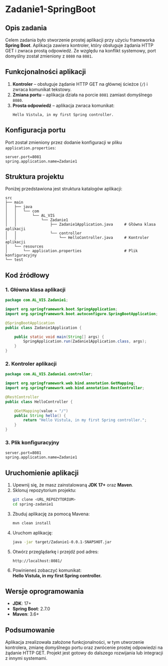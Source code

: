 # Zadanie1-SpringBoot

## Opis zadania
Celem zadania było stworzenie prostej aplikacji przy użyciu frameworka **Spring Boot**. Aplikacja zawiera kontroler, który obsługuje żądania HTTP GET i zwraca prostą odpowiedź. Ze względu na konflikt systemowy, port domyślny został zmieniony z `8080` na `8081`.

## Funkcjonalności aplikacji
1. **Kontroler** – obsługuje żądanie HTTP GET na głównej ścieżce (`/`) i zwraca komunikat tekstowy.
2. **Zmiana portu** – aplikacja działa na porcie `8081` zamiast domyślnego `8080`.
3. **Prosta odpowiedź** – aplikacja zwraca komunikat:
   ```
   Hello Vistula, in my first Spring controller.
   ```

## Konfiguracja portu
Port został zmieniony przez dodanie konfiguracji w pliku `application.properties`:

```properties
server.port=8081
spring.application.name=Zadanie1
```

## Struktura projektu
Poniżej przedstawiona jest struktura katalogów aplikacji:

```
src
├── main
│   ├── java
│   │   └── com
│   │       └── AL_VIS
│   │           └── Zadanie1
│   │               ├── Zadanie1Application.java     # Główna klasa aplikacji
│   │               └── controller
│   │                   └── HelloController.java     # Kontroler aplikacji
│   └── resources
│       └── application.properties                   # Plik konfiguracyjny
└── test
```

## Kod źródłowy

### 1. Główna klasa aplikacji
```java
package com.AL_VIS.Zadanie1;

import org.springframework.boot.SpringApplication;
import org.springframework.boot.autoconfigure.SpringBootApplication;

@SpringBootApplication
public class Zadanie1Application {

    public static void main(String[] args) {
        SpringApplication.run(Zadanie1Application.class, args);
    }
}
```

### 2. Kontroler aplikacji
```java
package com.AL_VIS.Zadanie1.controller;

import org.springframework.web.bind.annotation.GetMapping;
import org.springframework.web.bind.annotation.RestController;

@RestController
public class HelloController {

    @GetMapping(value = "/")
    public String hello() {
        return "Hello Vistula, in my first Spring controller.";
    }
}
```

### 3. Plik konfiguracyjny
```properties
server.port=8081
spring.application.name=Zadanie1
```

## Uruchomienie aplikacji

1. Upewnij się, że masz zainstalowaną **JDK 17+** oraz **Maven**.
2. Sklonuj repozytorium projektu:
   ```bash
   git clone <URL_REPOZYTORIUM>
   cd spring-zadanie1
   ```
3. Zbuduj aplikację za pomocą Mavena:
   ```bash
   mvn clean install
   ```
4. Uruchom aplikację:
   ```bash
   java -jar target/Zadanie1-0.0.1-SNAPSHOT.jar
   ```
5. Otwórz przeglądarkę i przejdź pod adres:
   ```
   http://localhost:8081/
   ```
6. Powinieneś zobaczyć komunikat:  
   **Hello Vistula, in my first Spring controller.**

## Wersje oprogramowania
- **JDK**: 17+
- **Spring Boot**: 2.7.0
- **Maven**: 3.6+

## Podsumowanie
Aplikacja zrealizowała założone funkcjonalności, w tym utworzenie kontrolera, zmianę domyślnego portu oraz zwrócenie prostej odpowiedzi na żądanie HTTP GET. Projekt jest gotowy do dalszego rozwijania lub integracji z innymi systemami.
